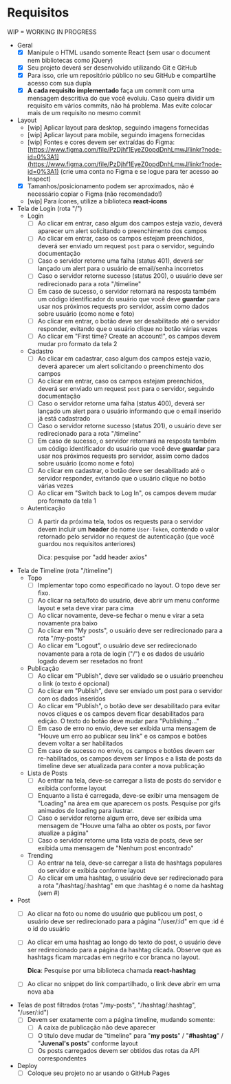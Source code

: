 # Requisitos

WIP = WORKING IN PROGRESS


- Geral
    - [x]  Manipule o HTML usando somente React (sem usar o document nem bibliotecas como jQuery)
    - [x]  Seu projeto deverá ser desenvolvido utilizando Git e GitHub
    - [x]  Para isso, crie um repositório público no seu GitHub e compartilhe acesso com sua dupla
    - [x]  **A cada requisito implementado** faça um commit com uma mensagem descritiva do que você evoluiu. Caso queira dividir um requisito em vários commits, não há problema. Mas evite colocar mais de um requisito no mesmo commit
- Layout
    - [wip]  Aplicar layout para desktop, seguindo imagens fornecidas
    - [wip]  Aplicar layout para mobile, seguindo imagens fornecidas
    - [wip]  Fontes e cores devem ser extraídas do Figma: [https://www.figma.com/file/PzDjhf1EyeZ0opdDnhLmwJ/linkr?node-id=0%3A1](https://www.figma.com/file/PzDjhf1EyeZ0opdDnhLmwJ/linkr?node-id=0%3A1) (crie uma conta no Figma e se logue para ter acesso ao Inspect)
    - [x]  Tamanhos/posicionamento podem ser aproximados, não é necessário copiar o Figma (não recomendado!)
    - [wip]  Para ícones, utilize a biblioteca **react-icons**
- Tela de Login (rota "/")
    - Login
        - [ ]  Ao clicar em entrar, caso algum dos campos esteja vazio, deverá aparecer um alert solicitando o preenchimento dos campos
        - [ ]  Ao clicar em entrar, caso os campos estejam preenchidos, deverá ser enviado um request `post` para o servidor, seguindo documentação
        - [ ]  Caso o servidor retorne uma falha (status 401), deverá ser lançado um alert para o usuário de email/senha incorretos
        - [ ]  Caso o servidor retorne sucesso (status 200), o usuário deve ser redirecionado para a rota "/timeline"
        - [ ]  Em caso de sucesso, o servidor retornará na resposta também um código identificador do usuário que você deve **guardar** para usar nos próximos requests pro servidor, assim como dados sobre usuário (como nome e foto)
        - [ ]  Ao clicar em entrar, o botão deve ser desabilitado até o servidor responder, evitando que o usuário clique no botão várias vezes
        - [ ]  Ao clicar em "First time? Create an account!", os campos devem mudar pro formato da tela 2
    - Cadastro
        - [ ]  Ao clicar em cadastrar, caso algum dos campos esteja vazio, deverá aparecer um alert solicitando o preenchimento dos campos
        - [ ]  Ao clicar em entrar, caso os campos estejam preenchidos, deverá ser enviado um request `post` para o servidor, seguindo documentação
        - [ ]  Caso o servidor retorne uma falha (status 400), deverá ser lançado um alert para o usuário informando que o email inserido já está cadastrado
        - [ ]  Caso o servidor retorne sucesso (status 201), o usuário deve ser redirecionado para a rota "/timeline"
        - [ ]  Em caso de sucesso, o servidor retornará na resposta também um código identificador do usuário que você deve **guardar** para usar nos próximos requests pro servidor, assim como dados sobre usuário (como nome e foto)
        - [ ]  Ao clicar em cadastrar, o botão deve ser desabilitado até o servidor responder, evitando que o usuário clique no botão várias vezes
        - [ ]  Ao clicar em "Switch back to Log In", os campos devem mudar pro formato da tela 1
    - Autenticação
        - [ ]  A partir da próxima tela, todos os requests para o servidor devem incluir um **header** de nome `User-Token`, contendo o valor retornado pelo servidor no request de autenticação (que você guardou nos requisitos anteriores)

            Dica: pesquise por "add header axios" 

- Tela de Timeline (rota "/timeline")
    - Topo
        - [ ]  Implementar topo como especificado no layout. O topo deve ser fixo.
        - [ ]  Ao clicar na seta/foto do usuário, deve abrir um menu conforme layout e seta deve virar para cima
        - [ ]  Ao clicar novamente, deve-se fechar o menu e virar a seta novamente pra baixo
        - [ ]  Ao clicar em "My posts", o usuário deve ser redirecionado para a rota "/my-posts"
        - [ ]  Ao clicar em "Logout", o usuário deve ser redirecionado novamente para a rota de login ("/") e os dados de usuário logado devem ser resetados no front
    - Publicação
        - [ ]  Ao clicar em "Publish", deve ser validado se o usuário preencheu o link (o texto é opcional)
        - [ ]  Ao clicar em "Publish", deve ser enviado um post para o servidor com os dados inseridos
        - [ ]  Ao clicar em "Publish", o botão deve ser desabilitado para evitar novos cliques e os campos devem ficar desabilitados para edição. O texto do botão deve mudar para "Publishing..."
        - [ ]  Em caso de erro no envio, deve ser exibida uma mensagem de "Houve um erro ao publicar seu link" e os campos e botões devem voltar a ser habilitados
        - [ ]  Em caso de sucesso no envio, os campos e botões devem ser re-habilitados, os campos devem ser limpos e a lista de posts da timeline deve ser atualizada para conter a nova publicação
    - Lista de Posts
        - [ ]  Ao entrar na tela, deve-se carregar a lista de posts do servidor e exibida conforme layout
        - [ ]  Enquanto a lista é carregada, deve-se exibir uma mensagem de "Loading" na área em que aparecem os posts. Pesquise por gifs animados de loading para ilustrar.
        - [ ]  Caso o servidor retorne algum erro, deve ser exibida uma mensagem de "Houve uma falha ao obter os posts, por favor atualize a página"
        - [ ]  Caso o servidor retorne uma lista vazia de posts, deve ser exibida uma mensagem de "Nenhum post encontrado"
    - Trending
        - [ ]  Ao entrar na tela, deve-se carregar a lista de hashtags populares do servidor e exibida conforme layout
        - [ ]  Ao clicar em uma hashtag, o usuário deve ser redirecionado para a rota "/hashtag/:hashtag" em que :hashtag é o nome da hashtag (sem #)
- Post
    - [ ]  Ao clicar na foto ou nome do usuário que publicou um post, o usuário deve ser redirecionado para a página "/user/:id" em que :id é o id do usuário
    - [ ]  Ao clicar em uma hashtag ao longo do texto do post, o usuário deve ser redirecionado para a página da hashtag clicada. Observe que as hashtags ficam marcadas em negrito e cor branca no layout.

        **Dica**: Pesquise por uma biblioteca chamada **react-hashtag**

    - [ ]  Ao clicar no snippet do link compartilhado, o link deve abrir em uma nova aba
- Telas de post filtrados (rotas "/my-posts", "/hashtag/:hashtag", "/user/:id")
    - [ ]  Devem ser exatamente com a página timeline, mudando somente:
        - [ ]  A caixa de publicação não deve aparecer
        - [ ]  O título deve mudar de "timeline" para "**my posts**" / "**#hashtag**" / "**Juvenal's posts**" conforme layout
        - [ ]  Os posts carregados devem ser obtidos das rotas da API correspondentes

- Deploy
    - [ ]  Coloque seu projeto no ar usando o GitHub Pages